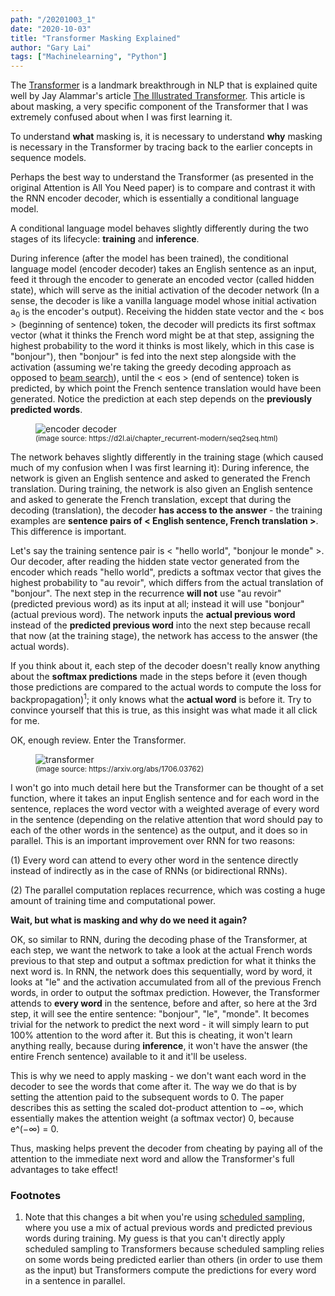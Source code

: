 ```yaml
---
path: "/20201003_1"
date: "2020-10-03"
title: "Transformer Masking Explained"
author: "Gary Lai"
tags: ["Machinelearning", "Python"]
---
```


The <u>[Transformer](https://arxiv.org/abs/1706.03762)</u> is a landmark breakthrough in NLP that is explained quite well by Jay Alammar's article <u>[The Illustrated Transformer](http://jalammar.github.io/illustrated-transformer/)</u>. This article is about masking, a very specific component of the Transformer that I was extremely confused about when I was first learning it.

To understand **what** masking is, it is necessary to understand **why** masking is necessary in the Transformer by tracing back to the earlier concepts in sequence models.

Perhaps the best way to understand the Transformer (as presented in the original Attention is All You Need paper) is to compare and contrast it with the RNN encoder decoder, which is essentially a conditional language model.

A conditional language model behaves slightly differently during the two stages of its lifecycle: **training** and **inference**.

During inference (after the model has been trained), the conditional language model (encoder decoder) takes an English sentence as an input, feed it through the encoder to generate an encoded vector (called hidden state), which will serve as the initial activation of the decoder network (In a sense, the decoder is like a vanilla language model whose initial activation a<sub>0</sub> is the encoder's output). Receiving the hidden state vector and the < bos > (beginning of sentence) token, the decoder will predicts its first softmax vector (what it thinks the French word might be at that step, assigning the highest probability to the word it thinks is most likely, which in this case is "bonjour"), then "bonjour" is fed into the next step alongside with the activation (assuming we're taking the greedy decoding approach as opposed to <u>[beam search](https://www.youtube.com/watch?v=RLWuzLLSIgw)</u>), until the < eos > (end of sentence) token is predicted, by which point the French sentence translation would have been generated. Notice the prediction at each step depends on the **previously predicted words**.

<figure> 
    <img src='/images/20201003_1/encoderdecoder.png' alt='encoder decoder' class="center"/>
    <figcaption class="center"><small>(image source: https://d2l.ai/chapter_recurrent-modern/seq2seq.html)</small></figcaption>
</figure>

The network behaves slightly differently in the training stage (which caused much of my confusion when I was first learning it): During inference, the network is given an English sentence and asked to generated the French translation. During training, the network is also given an English sentence and asked to generate the French translation, except that during the decoding (translation), the decoder **has access to the answer** - the training examples are **sentence pairs of < English sentence, French translation >**. This difference is important.

Let's say the training sentence pair is < "hello world", "bonjour le monde" >. Our decoder, after reading the hidden state vector generated from the encoder which reads "hello world", predicts a softmax vector that gives the highest probability to "au revoir", which differs from the actual translation of "bonjour". The next step in the recurrence **will not** use "au revoir" (predicted previous word) as its input at all; instead it will use "bonjour" (actual previous word). The network inputs the **actual previous word** instead of the **predicted previous word** into the next step because recall that now (at the training stage), the network has access to the answer (the actual words).

If you think about it, each step of the decoder doesn't really know anything about the **softmax predictions** made in the steps before it (even though those predictions are compared to the actual words to compute the loss for backpropagation)<sup>1</sup>; it only knows what the **actual word** is before it. Try to convince yourself that this is true, as this insight was what made it all click for me.

OK, enough review. Enter the Transformer.

<figure> 
    <img src='/images/20201003_1/transformer.png' alt='transformer' class="center" />
    <figcaption class="center"><small>(image source: https://arxiv.org/abs/1706.03762)</small></figcaption>
</figure>

I won't go into much detail here but the Transformer can be thought of a set function, where it takes an input English sentence and for each word in the sentence, replaces the word vector with a weighted average of every word in the sentence (depending on the relative attention that word should pay to each of the other words in the sentence) as the output, and it does so in parallel. This is an important improvement over RNN for two reasons:

(1) Every word can attend to every other word in the sentence directly instead of indirectly as in the case of RNNs (or bidirectional RNNs).

(2) The parallel computation replaces recurrence, which was costing a huge amount of training time and computational power.

**Wait, but what is masking and why do we need it again?**

OK, so similar to RNN, during the decoding phase of the Transformer, at each step, we want the network to take a look at the actual French words previous to that step and output a softmax prediction for what it thinks the next word is. In RNN, the network does this sequentially, word by word, it looks at "le" and the activation accumulated from all of the previous French words, in order to output the softmax prediction. However, the Transformer attends to **every word** in the sentence, before and after, so here at the 3rd step, it will see the entire sentence: "bonjour", "le", "monde". It becomes trivial for the network to predict the next word - it will simply learn to put 100% attention to the word after it. But this is cheating, it won't learn anything really, because during **inference**, it won't have the answer (the entire French sentence) available to it and it'll be useless.

This is why we need to apply masking - we don't want each word in the decoder to see the words that come after it. The way we do that is by setting the attention paid to the subsequent words to 0. The paper describes this as setting the scaled dot-product attention to −∞, which essentially makes the attention weight (a softmax vector) 0, because e^(−∞) = 0.

Thus, masking helps prevent the decoder from cheating by paying all of the attention to the immediate next word and allow the Transformer's full advantages to take effect!

### Footnotes

1. Note that this changes a bit when you're using <u>[scheduled sampling](https://www.garysnotebook.com/20200630_1)</u>, where you use a mix of actual previous words and predicted previous words during training. My guess is that you can't directly apply scheduled sampling to Transformers because scheduled sampling relies on some words being predicted earlier than others (in order to use them as the input) but Transformers compute the predictions for every word in a sentence in parallel.
